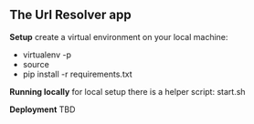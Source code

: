## The Url  Resolver app

**Setup**
create a virtual environment on your local machine:
* virtualenv -p <path to python3 binary> <envname>
* source <envname>
* pip install -r requirements.txt

**Running locally**
for local setup there is a helper script: start.sh

**Deployment**
TBD
